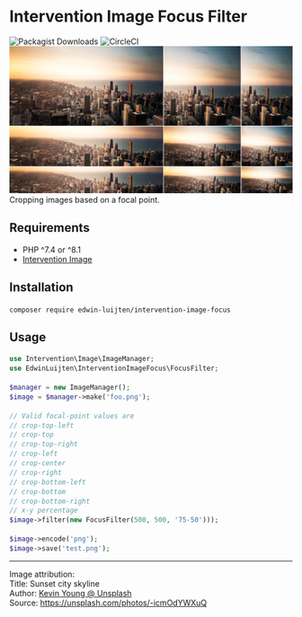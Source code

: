 # Intervention Image Focus Filter

![Packagist Downloads](https://img.shields.io/packagist/dm/edwin-luijten/intervention-image-focus?style=flat-square)
![CircleCI](https://img.shields.io/circleci/build/github/Edwin-Luijten/intervention-image-focus/main?style=flat-square)
![Example](example.png)
Cropping images based on a focal point.


## Requirements
- PHP ^7.4 or ^8.1
- [Intervention Image](http://image.intervention.io/)

## Installation
```composer require edwin-luijten/intervention-image-focus```

## Usage
```php
use Intervention\Image\ImageManager;
use EdwinLuijten\InterventionImageFocus\FocusFilter;

$manager = new ImageManager();
$image = $manager->make('foo.png');

// Valid focal-point values are
// crop-top-left
// crop-top
// crop-top-right
// crop-left
// crop-center
// crop-right
// crop-bottom-left
// crop-bottom
// crop-bottom-right
// x-y percentage 
$image->filter(new FocusFilter(500, 500, '75-50')));

$image->encode('png');
$image->save('test.png');
```

---
Image attribution:  
Title: Sunset city skyline  
Author: [Kevin Young @ Unsplash](https://unsplash.com/photos/-icmOdYWXuQ)  
Source: https://unsplash.com/photos/-icmOdYWXuQ
